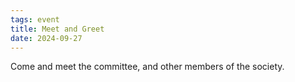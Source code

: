 ```yaml
---
tags: event
title: Meet and Greet
date: 2024-09-27
---
```


Come and meet the committee, and other members of the society.
